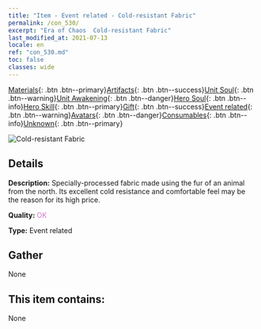 ```yaml
---
title: "Item - Event related - Cold-resistant Fabric"
permalink: /con_530/
excerpt: "Era of Chaos  Cold-resistant Fabric"
last_modified_at: 2021-07-13
locale: en
ref: "con_530.md"
toc: false
classes: wide
---
```

 [Materials](/Items/){: .btn .btn--primary}[Artifacts](/Items/Artifacts/){: .btn .btn--success}[Unit Soul](/Items/UnitSoul/){: .btn .btn--warning}[Unit Awakening](/Items/UnitAwakening/){: .btn .btn--danger}[Hero Soul](/Items/HeroSoul/){: .btn .btn--info}[Hero Skill](/Items/HeroSkill/){: .btn .btn--primary}[Gift](/Items/Gift/){: .btn .btn--success}[Event related](/Items/Events/){: .btn .btn--warning}[Avatars](/Items/Avatars/){: .btn .btn--danger}[Consumables](/Items/Consumables/){: .btn .btn--info}[Unknown](/Items/Unknown/){: .btn .btn--primary}

 ![Cold-resistant Fabric](/images/t/i_10016.png)

## Details
 **Description:** Specially-processed fabric made using the fur of an animal from the north. Its excellent cold resistance and comfortable feel may be the reason for its high price.

 **Quality:** <span style="color: #DA70D6">OK</span>

 **Type:** Event related

## Gather

  None

## This item contains:

  None

